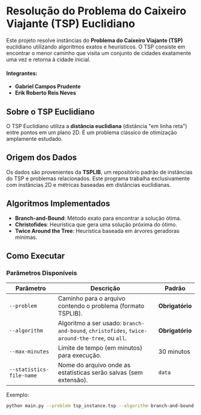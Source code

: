 # Resolução do Problema do Caixeiro Viajante (TSP) Euclidiano

Este projeto resolve instâncias do **Problema do Caixeiro Viajante (TSP)** euclidiano utilizando algoritmos exatos e heurísticos. O TSP consiste em encontrar o menor caminho que visita um conjunto de cidades exatamente uma vez e retorna à cidade inicial.

#### Integrantes:
- **Gabriel Campos Prudente**  
- **Erik Roberto Reis Neves**

## Sobre o TSP Euclidiano

O TSP Euclidiano utiliza a **distância euclidiana** (distância "em linha reta") entre pontos em um plano 2D. É um problema clássico de otimização amplamente estudado.

## Origem dos Dados

Os dados são provenientes da **TSPLIB**, um repositório padrão de instâncias do TSP e problemas relacionados. Este programa trabalha exclusivamente com instâncias 2D e métricas baseadas em distâncias euclidianas.

## Algoritmos Implementados

- **Branch-and-Bound**: Método exato para encontrar a solução ótima.
- **Christofides**: Heurística que gera uma solução próxima do ótimo.
- **Twice Around the Tree**: Heurística baseada em árvores geradoras mínimas.

## Como Executar

### Parâmetros Disponíveis

| Parâmetro                 | Descrição                                                                                       | Padrão             |
|---------------------------|-------------------------------------------------------------------------------------------------|--------------------|
| `--problem`               | Caminho para o arquivo contendo o problema (formato TSPLIB).                                    | **Obrigatório**    |
| `--algorithm`             | Algoritmo a ser usado: `branch-and-bound`, `christofides`, `twice-around-the-tree`, ou `all`.   | **Obrigatório**    |
| `--max-minutes`           | Limite de tempo (em minutos) para execução.                                                     | 30 minutos         |
| `--statistics-file-name`  | Nome do arquivo onde as estatísticas serão salvas (sem extensão).                               | `data`             |

Exemplo:
```bash
python main.py --problem tsp_instance.tsp --algorithm branch-and-bound --max-minutes 30
